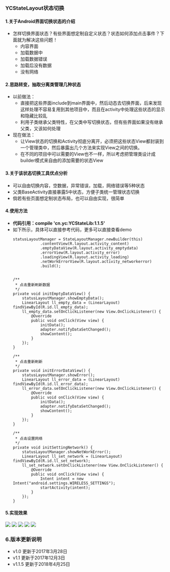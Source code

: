### YCStateLayout状态切换
#### 1.关于Android界面切换状态的介绍
* 怎样切换界面状态？有些界面想定制自定义状态？状态如何添加点击事件？下面就为解决这些问题！
	* 内容界面
	* 加载数据中
	* 加载数据错误
	* 加载后没有数据
	* 没有网络


#### 2.思路转变，抽取分离类管理几种状态
* 以前做法：
    * 直接把这些界面include到main界面中，然后动态去切换界面，后来发现这样处理不容易复用到其他项目中，而且在activity中处理这些状态的显示和隐藏比较乱
    * 利用子类继承父类特性，在父类中写切换状态，但有些界面如果没有继承父类，又该如何处理
* 现在做法：
    * 让View状态的切换和Activity彻底分离开，必须把这些状态View都封装到一个管理类中，然后暴露出几个方法来实现View之间的切换。
    * 在不同的项目中可以需要的View也不一样，所以考虑把管理类设计成builder模式来自由的添加需要的状态View


#### 3.关于该状态切换工具优点分析
* 可以自由切换内容，空数据，异常错误，加载，网络错误等5种状态
* 父类BaseActivity直接暴露5中状态，方便子类统一管理状态切换
* 倘若有些页面想定制状态布局，也可以自由实现，很简单

#### 4.使用方法
* **代码引用：compile 'cn.yc:YCStateLib:1.1.5'**
* 如下所示，具体可以直接参考代码，更多可以直接查看demo
    ```
    statusLayoutManager = StateLayoutManager.newBuilder(this)
                .contentView(R.layout.activity_content)
                .emptyDataView(R.layout.activity_emptydata)
                .errorView(R.layout.activity_error)
                .loadingView(R.layout.activity_loading)
                .netWorkErrorView(R.layout.activity_networkerror)
                .build();
    
    
    /**
     * 点击重新刷新数据
     */
    private void initEmptyDataView() {
        statusLayoutManager.showEmptyData();
        LinearLayout ll_empty_data = (LinearLayout) findViewById(R.id.ll_empty_data);
        ll_empty_data.setOnClickListener(new View.OnClickListener() {
            @Override
            public void onClick(View view) {
                initData();
                adapter.notifyDataSetChanged();
                showContent();
            }
        });
    }
    
    /**
     * 点击重新刷新
     */
    private void initErrorDataView() {
        statusLayoutManager.showError();
        LinearLayout ll_error_data = (LinearLayout) findViewById(R.id.ll_error_data);
        ll_error_data.setOnClickListener(new View.OnClickListener() {
            @Override
            public void onClick(View view) {
                initData();
                adapter.notifyDataSetChanged();
                showContent();
            }
        });
    }
    
    /**
     * 点击设置网络
     */
    private void initSettingNetwork() {
        statusLayoutManager.showNetWorkError();
        LinearLayout ll_set_network = (LinearLayout) findViewById(R.id.ll_set_network);
        ll_set_network.setOnClickListener(new View.OnClickListener() {
            @Override
            public void onClick(View view) {
                Intent intent = new Intent("android.settings.WIRELESS_SETTINGS");
                startActivity(intent);
            }
        });
    }
    ```



#### 5.实现效果
![](https://github.com/yangchong211/YCStateLayout/blob/master/image/125771775308836257.png)
![](https://github.com/yangchong211/YCStateLayout/blob/master/image/407442243542773132.jpg)
![](https://github.com/yangchong211/YCStateLayout/blob/master/image/54463227589674008.png)
![](https://github.com/yangchong211/YCStateLayout/blob/master/image/739964693513198374.jpg)
![](https://github.com/yangchong211/YCStateLayout/blob/master/image/75707536091894445.jpg)


###  6.版本更新说明
- v1.0 更新于2017年3月28日
- v1.1 更新于2017年12月3日
- v1.1.5 更新于2018年4月25日



